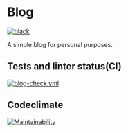 # Blog

[![black](https://img.shields.io/badge/code%20style-black-000000.svg)](https://github.com/psf/black)

A simple blog for personal purposes.

## Tests and linter status(CI)

[![blog-check.yml](https://github.com/RamiGaggi/rami-gaggi-blog/actions/workflows/blog-check.yml/badge.svg)](https://github.com/RamiGaggi/rami-gaggi-blog/actions/workflows/blog-check.yml)

## Codeclimate

[![Maintainability](https://api.codeclimate.com/v1/badges/74a7c0b6989817029264/maintainability)](https://codeclimate.com/github/RamiGaggi/rami-gaggi-blog/maintainability)
